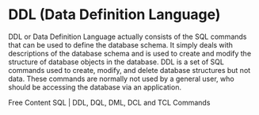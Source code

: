 # DDL (Data Definition Language)

DDL or Data Definition Language actually consists of the SQL commands that can be used to define the database schema. It simply deals with descriptions of the database schema and is used to create and modify the structure of database objects in the database. DDL is a set of SQL commands used to create, modify, and delete database structures but not data. These commands are normally not used by a general user, who should be accessing the database via an application.

<ResourceGroupTitle>Free Content</ResourceGroupTitle>
<BadgeLink colorScheme='yellow' badgeText='Read' href='https://www.geeksforgeeks.org/sql-ddl-dql-dml-dcl-tcl-commands/'>SQL | DDL, DQL, DML, DCL and TCL Commands</BadgeLink>
